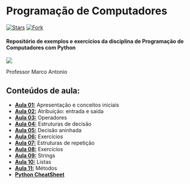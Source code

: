 # Programação de Computadores
<!-- ## Universidade Cruzeiro do Sul. -->
[![Stars](https://img.shields.io/github/stars/msanches/ProgComp?style=flat-square)](https://github.com/msanches/ProgComp/stargazers)
[![Fork](https://img.shields.io/github/forks/msanches/ProgComp?style=flat-square)](https://github.com/msanches/ProgComp/fork)

#### Repositório de exemplos e exercícios da disciplina de Programação de Computadores com Python

![](http://dwebkit.esy.es/repositorio/python-logo-3.6.gif)

Professor Marco Antonio

## Conteúdos de aula:
* **[Aula 01:](https://github.com/msanches/ProgComp/tree/main/Aula%2001)** Apresentação e conceitos iniciais
* **[Aula 02:]()** Atribuição: entrada e saída
* **[Aula 03:]()** Operadores
* **[Aula 04:]()** Estruturas de decisão
* **[Aula 05:]()** Decisão aninhada
* **[Aula 06:]()** Exercícios
* **[Aula 07:]()** Estruturas de repetição
* **[Aula 08:]()** Exercícios
* **[Aula 09:]()** Strings
* **[Aula 10:]()** Listas
* **[Aula 11:]()** Métodos
* [<b>Python CheatSheet</b>](https://github.com/msanches/pythonCheatSheet)
